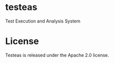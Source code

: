 # testeas

Test Execution and Analysis System

# License

Testeas is released under the Apache 2.0 license.